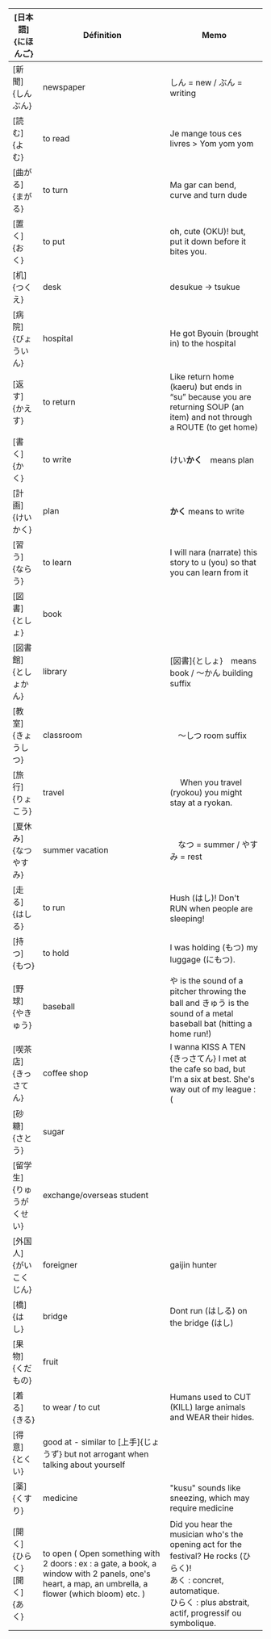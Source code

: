 | [日本語]{にほんご} | Définition | Memo |
| --- | --- | --- |
| [新聞]{しんぶん} | newspaper | しん = new / ぶん = writing |
| [読む]{よむ} | to read | Je mange tous ces livres > Yom yom yom |
| [曲がる]{まがる} | to turn | Ma gar can bend, curve and turn dude |
| [置く]{おく} | to put | oh, cute (OKU)! but, put it down before it bites you. |
| [机]{つくえ} | desk | desukue -> tsukue |
| [病院]{びょういん} | hospital | He got Byouin (brought in) to the hospital |
| [返す]{かえす} | to return | Like return home (kaeru) but ends in “su” because you are returning SOUP (an item) and not through a ROUTE (to get home) |
| [書く]{かく} | to write | けい**かく**　means plan |
| [計画]{けいかく} | plan | **かく** means to write |
| [習う]{ならう} | to learn | I will nara (narrate) this story to u (you) so that you can learn from it |
| [図書]{としょ} | book |  |
| [図書館]{としょかん} | library | [図書]{としょ}　means book / ～かん building suffix |
| [教室]{きょうしつ} | classroom | 　～しつ room suffix |
| [旅行]{りょこう} | travel | 　 When you travel (ryokou) you might stay at a ryokan. |
| [夏休み]{なつやすみ} | summer vacation | 　なつ = summer / やすみ = rest |
| [走る]{はしる} | to run | Hush (はし)! Don't RUN when people are sleeping! |
| [持つ]{もつ} | to hold | I was holding (もつ) my luggage (にもつ). |
| [野球]{やきゅう} | baseball | や is the sound of a pitcher throwing the ball and きゅう is the sound of a metal baseball bat (hitting a home run!) |
| [喫茶店]{きっさてん} | coffee shop | I wanna KISS A TEN {きっさてん} I met at the cafe so bad, but I'm a six at best. She's way out of my league :( |
| [砂糖]{さとう} | sugar |  |
| [留学生]{りゅうがくせい} | exchange/overseas student |  |
| [外国人]{がいこくじん} | foreigner | gaijin hunter |
| [橋]{はし} | bridge | Dont run (はしる) on the bridge (はし) |
| [果物]{くだもの} | fruit |  |
| [着る]{きる} | to wear / to cut | Humans used to CUT (KILL) large animals and WEAR their hides. |
| [得意]{とくい} | good at - similar to [上手]{じょうず} but not arrogant when talking about yourself |  |
| [薬]{くすり} | medicine | "kusu" sounds like sneezing, which may require medicine |
| [開く]{ひらく} [開く]{あく} | to open ( Open something with 2 doors : ex : a gate, a book, a window with 2 panels, one's heart, a map, an umbrella, a flower (which bloom) etc. ) | Did you hear the musician who's the opening act for the festival? He rocks (ひらく)!<br>あく : concret, automatique.<br>ひらく : plus abstrait, actif, progressif ou symbolique. |
